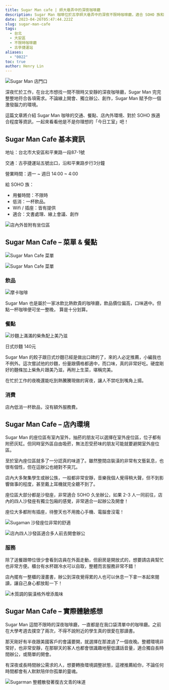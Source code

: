 ```yaml
---
title: Sugar Man cafe | 師大巷弄中的深夜咖啡廳
description: Sugar Man 咖啡位於古亭師大巷弄中的深夜不限時咖啡廳，適合 SOHO 族和遠距辦公者長時間辦公！
date: 2023-04-26T05:47:44.222Z
slug: sugar-man-cafe
tags:
  - 台北
  - 大安區
  - 不限時咖啡廳
  - 古亭捷運站
aliases:
  - "0022"
toc: true
author: Henry Lin
---
```

![Sugar Man 店門口](https://lh3.googleusercontent.com/u/0/docs/ADP-6oHAcodjcZTRQ9cN0AcZ6JByVkTR7u-aIG7vSRSmEnKLZPyOG5GowkIR8C0mbNQm8gs0G23cqEd7MaR2TEkP9NKmbI8xzhS6U-_6rVYYfJrS29w0TLTMUsT5IHn9K3DXDv_2t2ltoO3eSZEJtSBkci6AtWZKwIX35AVpKhRSoKEkhT8dRAVf2Gt5mRodL3bnH8XaWRQMm8s0Iy0cBH5V5kfJ-VQQ9_yh6DQ-6ajedFWk5sjNkr6e48MsabDA0C7KB33ZCJ4N-N8Tj-UfkX0EWXMHcg-m7Z_UxsiVz6FnAOIAFUdlC0PK9VXkmg9Rtow0bw86S7lEEyu3IwDkPqbR0cMLZQ0x5a-gDKTNIY91P7mefync50OrGQRIEBJq889caRy97Zf8jljG1s_vtPa3aJGzx4tFMt3JEEdAnbb9t2EvGLaCVbhH9Wvr052ZdxH9ipwTI6iPxB0FLJ5X7SjjxvCcsdRdM5VfPiGXgqHLw23wOyjDcYJfYtD7NWNftkyGv30jsF90OTedxsoLjV3vdcXwUallF5jFPzjy8PeI0j1CwDrA9_wRCi2bBwX31n9-pDpzD37Ak0mr0SC9H-BVg6mBDm3XOiATvZjrI0K163ZN3CrJcCXRlbRxoilfpXdc7JJvSrkZXeA41p0E7iiMwqyFDXEdUVQ--i-5JjbUX8op_1GdInptuEMe0cGW3eL4K_FqnV1MiLXFhjriDXIlripDDI24808VzQizRLKwiA7P0BoIJqi_o4gSaslaGocB0nKIVEXV1wrJSl2bS3mF3IeEVC02YNGx3cRXxXiP9lkTesG48ivn0w3rtc8w7cYGXdO5ex6gBDeAvxxvXpiO2rtURd7Apz7ZnJUullP7EGyofqVjeCEZOcaEEB2UNcAQc_XqKPdSI0HyzK5Z-TsyhIQwB7bmWcG0sinSmvqS_Vkt594iocW_wJrB632Shbtl8r3hyf0hn0QZTaCGIWIkP7LHR_R8dw7bmLil "Sugar Man 店門口")

深夜忙於工作，在台北市想找一間不限時又安靜的深夜咖啡廳，Sugar Man 完完整整地符合各項需求。不論線上開會、獨立辦公、創作，Sugar Man 賦予你一個激發腦力的環境。

這篇文章將介紹 Sugar Man 咖啡的交通、餐點、店內外環境、對於 SOHO 族適合程度等資訊，一起來看看他是不是你理想的「今日工室」吧！

## Sugar Man Cafe 基本資訊

地址：台北市大安區和平東路一段87-1號

交通：古亭捷運站五號出口，沿和平東路步行3分鐘

營業時間：週一 \~ 週日 14:00 \~ 4:00

給 SOHO 族：

* 用餐時間：不限時
* 低消：一杯飲品。
* Wifi / 插座：皆有提供
* 適合：文書處理、線上會議、創作

![店內外皆附有坐位區](https://lh3.googleusercontent.com/u/0/docs/ADP-6oE4tZw8xB8kNjMmgTUfpJHmWKrN2IQEGrex_d9fBoxJK1m7Ayjr_tMaRnSWrXD6ujG5rcz0qG5kOJbMIqxn7lnd7EAm7BRZg9AGsnimjMAGiCyHl19Jxyzjn3J6R2SyP4HYaIcHJ90s84L4EVZqSpNsV5oMPIOvN5tSiZ76cizIQlFO7A9-uPylrm-T_QOXlojmmdViMp6Zh2JLxBew_qufZYUgdSdSUfEMGV_3AAebAIABxjCTvZMcQLEl3d0XUL_rimnqBeQhTpeu6UCZ_frqCFap4pfH92ShWNV1Re0kHVpSIbEW0iQOdxdfGt3Z6AhfaHbC_1ijSspA2Dr2zGrTDPClxmPa4JIwX0V3I_JtLsjQ3W5-qaXorZBiec5fHKTQG_xehU-lC3jrNnQR35U3ZCf7WRaOQWbqmeNN6m0EZUZuZhipPZNtLrcWjBLO4q6o-1BGS6EfqZDYnWGlEVY16UBr6TkytYg-EB71V5GlOyZ4gxYauqj7fqFWLEi4niL_fU_UvHKd8Pn-4H7rVeVS6hseB4RGw47zMMWEsDuUItXbis6Id1-dWA9LIcTkw8mpCkWpSu5Y-TDhEphoG8NidGepsHL0CAS-Fg6ouWh9Djf7Ll3HT2nGmcnZhI8HOEeSGD_bpeFLVwRFjhh_NhYkHHIKNzI_cYxscLST71XdB9C1iIRKOXRYztggtFWnMyMtuArsQBYDDSMN045BCtPi13bLp7ZN9woMWfq4IHOyWwNndtmvyyY2w8Rh2dbzqMctASyVMYgV8xo_2lZbwa75jTkUMkRfo8ID0bxRbXWPVJDXY7Laf_j0JCHZ3zEdOOe3uDcIWo1JmKfRJ363olxYlGX2Ypt-XHQW_jVSkaBl2QKXj4yywqk26-ImscTpTF0hCAkaZH2oHANtlQrJv2K0kj6kZggMrcnX5LQRi3seL3qauX34dm7xxbVkKYyBTqLHEF_QqxZ071hej3ZAxWnvS9HTSMOkeKVA "店內外皆附有坐位區")

## Sugar Man Cafe – 菜單 & 餐點

![Sugar Man Cafe 菜單](https://lh3.googleusercontent.com/u/0/docs/ADP-6oEmnW_14uAb5npjcy_9vQVTezY0GZIeO_RtWPuBpItCMUm0rEKuQM2E0cgQJDkwFVrc-rIEZlsMvSO_w8DTldzY-U82tqssr8uGFm3S8WkJl9iR-RHD4QV05pFeJDaYCDqwSXBISqAYQ5gIHLI_DJiUL5tFclQ4PjWcVpBWM95HBemjwNN4DyYayWNMyPzcbWqc_BR7LK3_fnsWp8Y1GZjMRI9ulmAxJa5NfDZVIULPdnmI-CyOuHl-nB9qDCNDxiZg9AN5bjuO0XrzIJFrryITwnvgAFNYDQzkl-BoroYmhTdKHcyQlmxvzMn45ePhC006RCoaLeHITq6-sn-sMuqAOZx3JdB1M8uxMYWVurn4XXP6MfgMqRIVQu7PWccr7MUUfPJoXowX0ceL1rSW3gt5q29rJBYT1iNkv5APa2UQ5Q8xm4YYB-inpVC7JCuoekxLBLP0T3LJWnn4xTzjeDmOT-WX5FgxLjSM55_nDSVeS5fu0Agqp1gPs1XlBw244-J2EuYWHB79670ghZ_Mqm5s127P9zzDjg2NAe_6jbprssqkh--V4VFZa00CiHM836v_yhblA44W7UIw6AdNGSKopMJRk_XzC--_aw6JcUxo_DaU7Ef2yA3N-0-q4IM48JXVnBncSSUiaFyLBr5UZUy5hsAXoEV3rwWc-LbZ0j9p_I8jnANDlnzgtyTA4q6V1OzuI5S__azYtkOnrBkrvweRQGi080yE3d-WKK-cCBpYCQ7B4PFHtelWAiPdFtUoHBxIokooy0X90lbmj15hlymoxXWbU3sJn7q78zLue1j0ByvOKadIcQgBaeI0UDAod_v2bZPREG4sfkS-_elcPOWiAxLPgl4W_VTQTqzV22_C_LMdhe8PD5ZT20ezx95hJepfhY15qaeW-32ytMEA2MGwZ057TQfRfoi6ghILFspfM4Yjj1H5sS_Xbkv2pxivvaNItf7SDC4ArJH0E--EOZfP5wiYKGQ7xIw1 "Sugar Man Cafe 菜單")

![Sugar Man Cafe 菜單](https://lh3.googleusercontent.com/u/0/docs/ADP-6oG8imj6wKjo3R34BRxz8n8sC3spdo1ApXMstAxRWYENrwCz9J40jz-DtXywrM9CzzOpeOtxj7sZ52g0KMThjqYGhkbggYoYQaTE9ItIQs0HYGLLSw76F7f19hQP4wRPyJCwsuafL2FoBgGpqw1lHKwCtgvww4o4y-hZrMzXfOBqaEV1Aaa06Nh6TqNN2h6GOl-wrEStTu25gMe6tnabrSCYwSzTFmQ3xyYA78aR5EUUX9aPTuoJMuBbnnwAs91K3abNeLQALy3bnGafw-hr7gziRYOIUtMQYYul-VD596ee83byQx3oRuzFVLuib_T7ikxF2zo3GbLHLRZGPn_0oe3P1e8BlMptjXPIRUAStFZxSWk9g3RK9_HPrSYT4rYmGcyFJDKMUw1bKMmp3f1XMduqrXdvN1mTHQ3FVkGz_xru47aBMRgnGmLYsLJ4nuQnqM5tj5VJ5bCp_RJuJtPFFF2Lyz7nSWCFNmXeqqD1zxrCGk5jA8sgN4hf4G-RlVPcMqVDdfbza7d68dOWN2cbOgYahz6TBB1sRmzr7PhSmraOcFGQHuoNkj1w-QM_pr7X2F2v09kWFameBT9KSBBq0w9uXuE1rtbyh8HO7qWvUIsiBp9HupGdtJvzCLkOl5ZVMonsbDtkiXb1ytI3Lh3ghEiPbw3YQeFuY1QzhfHeztLxZ9BZM5ylUH_gPVXkOqNFwpx8x3QvLxj3_hYlsZ_TApI9M5NqwY0mqzSLZwG-j-l2jpGukYmzZBX_Hd-7fJWff-LAN_Enic94uZZHONbjqfUraLfXb6pKiOeqB6nRm-X3x0h6a1CDgT_XT_q9ZTpECViYiPYbouzcuyH0mFMqjN_vXe6dxloNmFpZ5VXgfJhbT0VnnT_FMSJu3euSlISw9UVLd_uq-JkN_0JzNXVD_4d-i0Jye_MBgNp_ViUOzu-lwfNMPePZtzVtmDfFy-zdlkbRUq-6J69R1RBNqgK384grqnVsMsqc8kHW "Sugar Man Cafe 菜單")



### 飲品

![摩卡咖啡](https://lh3.googleusercontent.com/u/0/docs/ADP-6oE-0rYp_qw6J08GFwrkrufNFxiriL_SU1AjCcqjIswEB-42uxV_8Bdut2T-j0R5c50LO-Dm0VAw7BakA-Hi_HkP7B6YPY9ae4_TorT_KpX7Iqu7rAiUmR0kJeQgR6DM1YIf_5pMHnwsmimm2DEG9-7x3oohneRNE3bfv9D8_T2-0Aqu4Duw1xsUsAKkJvXRaEdRmKpV6yTUoFPi16RxApe32O6cBlifPEVUH-xWNHHuxwJlTp09akQ7GPSQsbFOrJNJwoJpjZZ14uM_kZBmXuYJvfVAogv-KlQV-jDyc5at5juLnzJx2KY3E5UGZTFZS2DV2a1FmHATygeda0v0pqp7dqODJvch5vXIx9JGic20U_ea-Etd4agH4-zRSWhRzCcnK6klRrgciE1n1xMocqpA6ZAytL-ypcVWNWzfst009gzWXQva7hG4ifwb4vTACnLAw_xOmg7gS9vbLhE2JK_vJ06yeelIs5-TwbE7WOEO1kii9ZTWS7sHK-LItn-waTnmDZHtqrP97_outxrJ6IdfzN2Y7c-cqFPkoCUj0yrVEiaOa1bOr7ur791I-tUMb-1DzUXJjhgWcXUKNGW_LVpoj_x-6UD03O3wcq2hv8ZE5o37aWoITg_zcxu4fjCObtGrxU-oiYAJCC_laPhdFR49VmqUmQebFZ4-Nrih2mVjk-VhwjED2Cz9oaYNKKGmeijGDvZ2MEWxyGLlYBr3NsKZnsm-5b51RZB8PB4vSrIuThSX8K36HWOfM93dMv9LG4juixmtjZe0isxXpDaWY6W3lMFexL4Xf24dN2K4CUwgId0XBbBvQwgWt9lMkJypRf2ba5v1hxA0I7cSQBNLIdA9PZMbNmYjCiILeCEJZgJAsLQnfNxrpnYgv88ygvjz2fbrmHgEpSd86D-YNNb60nF6wDex9hhD0thLEKhl91-Num-N7e39GzqL1iggrDDdGtcDeBZCKgJk9-LKXnFsXzSQq13t0INOJT9a "摩卡咖啡（冰）190元，可做冷熱飲，鮮奶油、甜度皆可調整")

Sugar Man 也是屬於一家冰飲比熱飲貴的咖啡廳，飲品價位偏高，口味適中。但點一杯咖啡便可坐一整晚， 算是十分划算。

### 餐點

![炒麵上滿滿的柴魚配上美乃滋](https://lh3.googleusercontent.com/u/0/docs/ADP-6oHSdJw7TAVuMENaqlGyGt5aY-_6fBJgerbRfx_NFW5mv6GsQh2zzrzxTfRt-XBND0d-QiniX8lXM9zi81OQ0A9-n3BqoB3myvw1h5oYeIpvgpSoslK24dFiwGP685cJwRalqwOgwR-QRJwnr9cRTZllGu-u3hieAJn9vOUqK8rEG-aexVVogt26aB0LBL_RcjnuW5ElzwDUjRQBt2iBErAcw3th-O-sLQBlVq9xv25X9BphgH3benHal9L8vLzniLZ53CywIusDWKG42R2RS3nJ3QeQ4IT6RMOSY_PYuRB82_Y4Spgye6r1ZyoLZtFBoogiZ1nKXzE-5VT41Gx62pDLrKsUlvay-X2n__Qlh7BmYsl8EcHweilyFvory-udkbl1YwZJCWCMmalWNfKX0jAjdkYYYtGT_Lt3FGjjlGP88qT0tH3QiOva_zhM_6FwgQhZ0itvm6_BFFjLXguNaXR3pG0oaLaP4Vu4UwLKIX3rShaE5gnGUYvbxNk4EZ3IxqHjPeVDuO82Fqs2fUxPbFRdOJQ1emj5hy-PAucsh2_sOgEDYlw7RkYSbDnIi9vgMKoz90DcO3uJVevk1IrkhvVS-vCInfDD8f3XjLk4URk_m2jDwQbs0X3cCyc1c-0D_ZEsaL3ASX4JqyIGBb0NvXo9vK7E6KN26ysFlLYhTWWXwk8NJwJuxH9Kef2gVx6Ro-1ozrX4jVmHCu1pUl0OgPs1700C0MmChyhMYLSue685JJ5WMQ5Uqt7VpSRU9fQYpRgbC6114TttJO58Ib_bJ47Vn7d6svq4Uu26JxWwQGL5pLbTgJB7uBT-aPRNipMPBiyXGA2fWWS9laarILMRAIBY9oAuY9CYHWFIgVjt9lC5k8b-t3yRIxCxQpIo6GJ1JbbVXhztYt3iZEQSRE-13M-90PL_n65Xpp90b6TSLY_qmlAxkIKYlDTV7sPvROEdniByYHmlCcf9Xv79mXbxDLvmGjQOWNiXaSF5 "炒麵上滿滿的柴魚配上美乃滋")

日式炒麵 140元

Sugar Man 的餃子跟日式炒麵已經是做出口碑的了，來的人必定推薦，小編我也不例外。這次嘗試他的炒麵，份量跟價格都適中，而口味，真的非常好吃。硬度剛好的麵條加上柴魚片跟美乃滋，再附上生菜，堪稱完美。

在忙於工作的夜晚還能吃到熱騰騰現做的宵夜，讓人不禁吃到嘴角上揚。

### 消費

店內低消一杯飲品，沒有額外服務費。

## Sugar Man Cafe – 店內環境

Sugar Man 的座位區有室內室外，抽菸的朋友可以選擇在室外座位區，位子都有附菸灰缸。但同時室外區自由吸菸，無法忍受菸味的朋友可能就要避開室外座位區。

至於室內座位區就多了一分認真的味道了。雖然整間店裝潢的非常有文藝氣息，也很有個性，但在這辦公也絕對不突兀。

店內大多聚集學生或辦公族，一般都非常安靜，音樂我個人覺得稍大聲，但不到影響做事的程度，甚至戴上耳機就完全聽不到了。

座位區大部分都是沙發座，非常適合 SOHO 久坐辦公，如果 2-3 人一同前往，店內的四人沙發座有獨立包廂的感覺，非常適合一起辦公及開會！

座位大多都附有插座，待整天也不用擔心手機、電腦會沒電！

![Sugaman 沙發座位非常的舒適](https://lh3.googleusercontent.com/u/0/docs/ADP-6oGM75MDetM1YUB_w2ZgM8b_GxT1QbNAH7orRXSCTO1utM52NKlSCy6cHB5FUppsx8lGaVsajLRbkCCRoJffdyDgdki2W8emBgxnLC-tCF_tSY7N_PYPXcwCAX3v9SQKrjddlRF2-xwCMMuxiqQhpZSXeQkmBzk5ahHuCizzu09iB_sYcKJOK3AQIwM7r773jdwuIRru4CrwT76Do0dRPlryeG8Kce4wSc5d0jBZooPKZTK1U_Pr7EmP7GKX6_04HOsqrsOoeEhit4acDgnnISyBRcnqBrd8I1PL8P7ogroa_ibE7ArnJ3TNMk-5QYmz5a5FcCGzvJc1jzuK4bCvzFQaA816jAxmCpxHuh7m59h51A4KsHczdF8ym3kxcv8x83_KRk5DQduEkFEb0yuxjWCp9zvkgoMKFjH4ykYQ4ThxptkfIy1FISztPnSYJT1rmSAyjJNC-i3EN5ng3PUiQqiFzbovYyc41A_gldi6EDGU1gCxHYDCre1hgd8vadsZeiu2mssxpG903-PX5yrJ3LBVY3EIOB2rszBustf1fT8SiRoY_6qbYEkXOVQQxXl5RVUKE6xwgfYN5FKVlnqEsFLsGxZ9s38HfHs4DOCRDbD-kp1kta05vVETL6ATHF0ouUrU5nY0f-TbtNGPkmdSI3kIDOthFF9tGzwuFqQMRcQgdzEwVV541BzJvNlav_HkYLLdeHdkyq7ufgVecTaqRtXpszpDkRu7hJWxdixRDhe426pKJXTGQE3kYzw1-MQ9MLVld7MI5dOvffGxT9lJhFYBr3fDjd8GTbz93JShoCK1pNfxKJJYqWkev-6yoOaESi1JTnT18U7XLPbQrOCQjXBiOtvPzuSyOgY5-wz8oNzT2CVdHhm_SGLM5iVztEuPIm98rfby1WjGXeaZLi6jPpB7PPGzztlQe79DXlWb0PvDfYjBWeWmzjYWZl3Lf_qxOutb37VrOK1wE7W8GBvmkhI28oI9K9_xAyQO "Sugaman 沙發座位非常的舒適")

![店內四人沙發區適合多人前去開會辦公](https://lh3.googleusercontent.com/u/0/docs/ADP-6oE-1Q2--qIWK6SLy0h2QGyTXkKP5s4jnbjfOOv-ftxj3UYiKzqC6IcVmJ0aJd1CwaSR6g0rCxbbS8fcbt50is40u-zcEvZegrIcUEkdgYftrRw-99rprhREvKKMHsiT_nISJTj1d24gCi6fO6HJkCX2p8cUHy2xvR9UdOaJKEL4yDGvzq5W3oZJKLxrdhhsxOJMi2U1nNW1GxzWRVe1vJ5XyzVzsHYeV5_YuOt4kIgmPY3YV48djtKOioyQ-Qfg_S9aFf3uBVAJ7ZrqH7uf04UjopacCxMG2c-z6W3v3TRfdb7l7p-VNHah3qgl-DAORg32q7EOZGxu6v9sS_S5gNG7vwcprA_I8zzkDuRSpKNqQOu5oYOW0LsK78sKFOqmGXnbfP-HMDGs6CxQThOSzamS6tY7YYvZGyxba4WKoeSTzmbsDcZeC2ZJOilUxYSwBNjMJBoa5lFJx-ncl-0ffD4z99Xmt6vjC0RjWebQZUZQT-5jQKt9u9iHl5iq2sun0VR6PvZwt9lVgJiLD5C0At_Ui5av77ukGJjnAIhvnte3E5uM1dUOcPK7zFDReuDOSNcOTb8JfLMswofc6Dwy-Svfj5Q7mwZzHPBhb1yu69YsvoYI9W5zXpGK0HKNDy8-poDnNtV2qKz_9eEk9JzeFH5Bm0hIANsReb546YKHfWIbxCfXvbNCiY9yp1Y5AcWK9XXlJmSKKQOLIkxx5hYmWQM75D2yDTeBUuMMxdRLU4SIYMzdyaIZk8DMsGU-wCJ5CK4Xhj6ZZ6bSzjQw5N97Zwo-2q7w_MRSb6PP9YJ4GYdsJggYML-4oYILNmRPUK1WracgJayJcEsXllMsdzBodzgjc9rlJZ0lL4ZeuvHrIyJ0tfk0B5g-pdHTOhMnxGgETaLiLlSwE9D2DKrnOZC9rAKE-jbv-LEIE_jokYfZ7QfXmcX8BBcL_nf9ByWfWL8IZ7mAGzFeXn1hAKeb0ChdEETBO6PZx91WuwwN "店內四人沙發區適合多人前去開會辦公")

### 服務

除了送餐跟帶位很少會看到店員在外面走動，但廚房是開放式的，想要請店員幫忙也非常方便。櫃台有水杯跟冷水可以自取，整體而言服務非常不錯！

店內擺有一整櫃的漫畫書，辦公到深夜覺得累的人也可以休息一下拿一本起來閱讀，讓自己身心都放鬆一下！

![木質調的裝潢格外增添風味](https://lh3.googleusercontent.com/u/0/docs/ADP-6oFNPBI6OjGGDMjCPb6RzAk2GaUk0ICijVLeg9ICyoefcyTJmBz5rn91xHYLGXHYJfGWVFMvDQeh-csrg02HyVUTqyVS_YXrsTIbHoarNjQNah9YYoLlqcYOHlJL9Xqa3rl9KRBEXrJVga7aVXz42kI8AZjBIEAlPkuGt8fCqkYvh5FsgR21kgfLwuE-vyYELj8HMmEl6pBk61EQrku3tP5Wl2y5AaSlVdgy84tTI6s6jnGV6UVuOw1z9oJ5-TvtMyarhM2EVK-kY9QX4fymfMGTIgDLByx4zr1klZnvEq95TShjmbNCGWOHX-wJBNc3cKAC8pAHJRnSBs5YIh_v9dqCV1jbBzqY8Rn732Z_jpgq5PIctM_GQgXuG-ABkpHdxBPLMvlvcoqwBf1U2Vbs_nV1yD0N0-OcUJ3ErOozYIvlOVpLLvYd7RRShMeHqCGxk7GwcpBqnxDyxN2HoBMMnZzzYDb_xrApJfRdYBuyiHgJ4V7FMcLhkqhSj_O2NDOCERyfa4iTSf8HiEXQG7kOprTO3U0jCodUubWTn6fwWYbbA-IqLPPKS6-mJ_fAGDPCvmb_tVArjvC8fM3yKh8-uppCF5dT-_MoITn0wHcllqI4mMtjTJT1lgYFXNpyzT_-JyoAGc19U3KKfwb93bNMs6xHyZ1Cc3NMrHPZe_pn9-oym2MUdLyBDarxWyW9bNh1ijPPfIx-dNRlyF9h1SEM_gfkBLodReqd2lnUnueZfXd3hR6mFK1W_kBVjesAz7n7fK9nElnHGpNOdaK_lMiOqPQUj8j6iaXAsOdtoVZrIkvv7eWcQJ-PglpCxed8F2GkQEiXKKAbfcVg8qdTlXid-C7GL75-qow0UEmqyeQgqjA28N38KXDFlbKIqSqpYzSN6zr7ARRZWhtf1i5HdkjdmL7ONxwnSDOjlIj-r8s5r3PtObEkzuAltjqezrfkMlwCmGEgF4Z7QCsU3_Ei6h3VnICGqOFAOrhFWxE8 "木質調的裝潢格外增添風味")

## Sugar Man Cafe – 實際體驗感想

Sugar Man 這間不限時的深夜咖啡廳，一直都是在我口袋清單中的咖啡廳。之前在大學考週去撲空了兩次，不得不說附近的學生真的很愛在那讀書。

那天剛好有半夜跟美國客戶的會議要開，就選擇在那渡過了一個夜晚。整體環境非常好，也非常安靜，在那聊天的客人也都會很識趣地壓低講話音量，適合獨自長時間辦公，或簡單的開會。

有深夜或長時間辦公需求的人，想要轉換環境調整狀態，這裡推薦給你，不論任何時間都會有人默默陪伴你孤單的靈魂。

![Sugarman 整體散發著復古文青的味道](https://lh3.googleusercontent.com/u/0/docs/ADP-6oHxTiIKs8TaaCT4wnqVQXQPm6TOPuU_8gISUBn5OKBYnFmGcllxbUJ_Q28fzOgi7S8jkz6uT5g7dr2rToM0C1xtni15zEcQ0OY4ZTLD7eK068x8q3v4aSdpptqi5ChQlPDAF3RYlL7yVtF5eIQ6XmHBLEbXySwYMeVFd_lR8uRqvPbCQ9t3kv-OxumV_4lxvYkBZ_kZUQt6-qm6xmm12qxSNIhvemorqpvQiMDrvGsRUjiwIVlzVkwS4Ka83KyePl_RjiB3jo5mZ-NTntXSBj4Ff14Bxso_c1r4EZmyL-ZpFyA-BNifgDrCO20k4w1OurcqvPhYIsAU81YnAqX9cvPNZaszNzboGTEzGpe9CDbPFWLZc2OubN1Jq4oLzR6nchhr3PLoXi-Uv2CLxOBx6BVol1GHAxdicIMQhMCeV3ypsHQ3_SSTJwkMqgpgt_9R73FyZuTcQg7jp-yeuCqnEFlRQVI8FJ-OxZqAMf-FHNxLwbGPOsBH2rba4is6lrRQEEPcP9MmS_o46qdQBcVxzlIS_i_WbYj0zTRBO5QqhbmakmxRfdpIyg2IaqHZxtx-nSxB1I7HrwkuyCgXuD-e-CDGXnY1jdXW7mAN-HItujvJWSTN6phlcgQ8tnwfKKShOr-njm3fiQZalH4HWa4ZLR7uHnqZdoLd8QMKs_S89kYAZSeRWAiwvoGJ1NaQ9e-lyYTLag2IQyHg1YoZhjrREquEjQW5kvTzzaLahw3B8H2PRnX2pjOznLgMUiwh1U-vgciSrHqAVqeXbV6Y04ukbYcRZXLe95V1rk1teMQKRDZ1Pf6ndabNfKUk20aQ_ha1qXLRqGoN3Thm6MQN96kW8s7O4Z2qzWd1ZyUz0WwkZoifxFsN2ZSxjoxpAnnTCx1eBqTYPj7-CM5ZZDaUTKQbmgKcHM4Rpg3CotTz7Q929gs6ZsQ8q3l_QDW6H2U78hXPFS2VyzUmCeeWouXEl1QV9pddmmgaG8IcZD6g "Sugarman 整體散發著復古文青的味道")